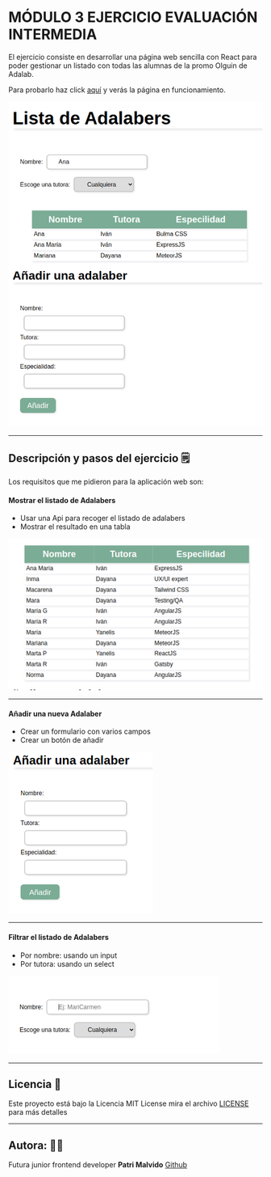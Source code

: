 # MÓDULO 3 EJERCICIO EVALUACIÓN INTERMEDIA

El ejercicio consiste en desarrollar una página web sencilla con React para poder gestionar un listado con todas las alumnas de la promo Olguin de Adalab.

Para probarlo haz click [aquí](http://beta.adalab.es/modulo-3-evaluacion-intermedia-PatriMalvido/) y verás la página en funcionamiento.

![image](src/images/imgWeb.png)

------------------------------------------------


## Descripción y pasos del ejercicio :spiral_notepad:

Los requisitos que me pidieron para la aplicación web son:
#### Mostrar el listado de Adalabers

 - Usar una Api para recoger el listado de adalabers
 - Mostrar el resultado en una tabla

 ![image](src/images/imgTable.png)

---------------------------------------------------

#### Añadir una nueva Adalaber

 - Crear un formulario con varios campos
 - Crear un botón de añadir

![image](src/images/imgAdd.png)

----------------------------------------------------

####  Filtrar el listado de Adalabers

- Por nombre: usando un input
- Por tutora: usando un select

![image](src/images/imgFilter.png)

-----------------------------------------------------

## Licencia  📄 

Este proyecto está bajo la Licencia MIT License mira el archivo [LICENSE](LICENSE) para más detalles

-------------------------------------------------------
## Autora: :woman_technologist:

Futura junior frontend developer **Patri Malvido** [Github](https://github.com/PatriMalvido)
